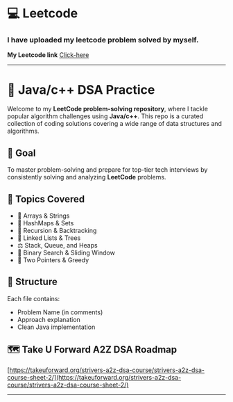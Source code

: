 # 💻 Leetcode

### I have uploaded my leetcode problem solved by myself.

**My Leetcode link**
[Click-here](https://leetcode.com/u/Mohanapriyan_M/)

------

# 📘 Java/c++ DSA Practice

Welcome to my **LeetCode problem-solving repository**, where I tackle popular algorithm challenges using **Java/c++**. This repo is a curated collection of coding solutions covering a wide range of data structures and algorithms.

## 🎯 Goal
To master problem-solving and prepare for top-tier tech interviews by consistently solving and analyzing **LeetCode** problems.

## 🔧 Topics Covered
- 🔢 Arrays & Strings
- 🧠 HashMaps & Sets
- 🔁 Recursion & Backtracking
- 🌲 Linked Lists & Trees
- ⚖️ Stack, Queue, and Heaps
- 🚀 Binary Search & Sliding Window
- 🧩 Two Pointers & Greedy

## 📂 Structure
Each file contains:
- Problem Name (in comments)
- Approach explanation
- Clean Java implementation

## 🗺️ Take U Forward A2Z DSA Roadmap
 
[https://takeuforward.org/strivers-a2z-dsa-course/strivers-a2z-dsa-course-sheet-2/](https://takeuforward.org/strivers-a2z-dsa-course/strivers-a2z-dsa-course-sheet-2/)


---------

